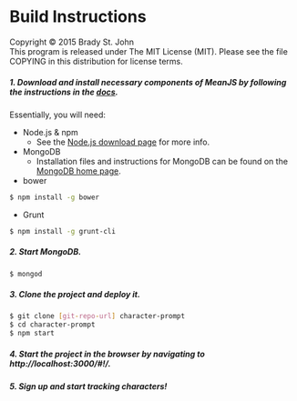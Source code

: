 # Build Instructions
Copyright &copy; 2015 Brady St. John <br />
This program is released under The MIT License (MIT).
Please see the file COPYING in this distribution for
license terms.

##### 1. Download and install necessary components of MeanJS by following the instructions in the [docs](http://meanjs.org/docs.html).
Essentially, you will need:
- Node.js & npm
	- See the [Node.js download page](https://nodejs.org/download/) for more info.
- MongoDB
	- Installation files and instructions for MongoDB can be found on the [MongoDB home page](mongodb.org).
- bower
```sh
$ npm install -g bower
```
- Grunt
```sh
$ npm install -g grunt-cli
```



##### 2. Start MongoDB.

```sh
$ mongod
```
##### 3. Clone the project and deploy it.

```sh
$ git clone [git-repo-url] character-prompt
$ cd character-prompt
$ npm start
```
##### 4. Start the project in the browser by navigating to http://localhost:3000/#!/.
##### 5. Sign up and start tracking characters!
